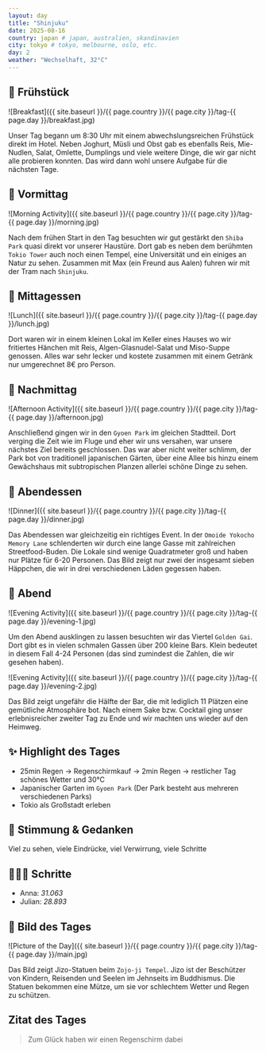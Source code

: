 ```yaml
---
layout: day
title: "Shinjuku"
date: 2025-08-16
country: japan # japan, australien, skandinavien
city: tokyo # tokyo, melbourne, oslo, etc.
day: 2
weather: "Wechselhaft, 32°C"
---
```


## 🥐 Frühstück

![Breakfast]({{ site.baseurl }}/{{ page.country }}/{{ page.city }}/tag-{{ page.day }}/breakfast.jpg)

Unser Tag begann um 8:30 Uhr mit einem abwechslungsreichen Frühstück direkt im Hotel.
Neben Joghurt, Müsli und Obst gab es ebenfalls Reis, Mie-Nudlen, Salat, Omlette, Dumplings und viele weitere Dinge, die wir gar nicht alle probieren konnten.
Das wird dann wohl unsere Aufgabe für die nächsten Tage.

## 🌅 Vormittag

![Morning Activity]({{ site.baseurl }}/{{ page.country }}/{{ page.city }}/tag-{{ page.day }}/morning.jpg)

Nach dem frühen Start in den Tag besuchten wir gut gestärkt den `Shiba Park` quasi direkt vor unserer Haustüre.
Dort gab es neben dem berühmten `Tokio Tower` auch noch einen Tempel, eine Universität und ein einiges an Natur zu sehen.
Zusammen mit Max (ein Freund aus Aalen) fuhren wir mit der Tram nach `Shinjuku`.

## 🍣 Mittagessen

![Lunch]({{ site.baseurl }}/{{ page.country }}/{{ page.city }}/tag-{{ page.day }}/lunch.jpg)

Dort waren wir in einem kleinen Lokal im Keller eines Hauses wo wir fritiertes Hänchen mit Reis, Algen-Glasnudel-Salat und Miso-Suppe genossen.
Alles war sehr lecker und kostete zusammen mit einem Getränk nur umgerechnet 8€ pro Person. 

## 🌆 Nachmittag

![Afternoon Activity]({{ site.baseurl }}/{{ page.country }}/{{ page.city }}/tag-{{ page.day }}/afternoon.jpg)

Anschließend gingen wir in den `Gyoen Park` im gleichen Stadtteil.
Dort verging die Zeit wie im Fluge und eher wir uns versahen, war unsere nächstes Ziel bereits geschlossen.
Das war aber nicht weiter schlimm, der Park bot von traditionell japanischen Gärten, über eine Allee bis hinzu einem Gewächshaus mit subtropischen Planzen allerlei schöne Dinge zu sehen.

## 🍜 Abendessen

![Dinner]({{ site.baseurl }}/{{ page.country }}/{{ page.city }}/tag-{{ page.day }}/dinner.jpg)

Das Abendessen war gleichzeitig ein richtiges Event.
In der `Omoide Yokocho Memory Lane` schlenderten wir durch eine lange Gasse mit zahlreichen Streetfood-Buden.
Die Lokale sind wenige Quadratmeter groß und haben nur Plätze für 6-20 Personen.
Das Bild zeigt nur zwei der insgesamt sieben Häppchen, die wir in drei verschiedenen Läden gegessen haben.

## 🌙 Abend

![Evening Activity]({{ site.baseurl }}/{{ page.country }}/{{ page.city }}/tag-{{ page.day }}/evening-1.jpg)

Um den Abend ausklingen zu lassen besuchten wir das Viertel `Golden Gai`.
Dort gibt es in vielen schmalen Gassen über 200 kleine Bars.
Klein bedeutet in diesem Fall 4-24 Personen (das sind zumindest die Zahlen, die wir gesehen haben). 

![Evening Activity]({{ site.baseurl }}/{{ page.country }}/{{ page.city }}/tag-{{ page.day }}/evening-2.jpg)

Das Bild zeigt ungefähr die Hälfte der Bar, die mit lediglich 11 Plätzen eine gemütliche Atmosphäre bot.
Nach einem Sake bzw. Cocktail ging unser erlebnisreicher zweiter Tag zu Ende und wir machten uns wieder auf den Heimweg. 

## ✨ Highlight des Tages

- 25min Regen -> Regenschirmkauf -> 2min Regen -> restlicher Tag schönes Wetter und 30°C
- Japanischer Garten im `Gyoen Park` (Der Park besteht aus mehreren verschiedenen Parks)
- Tokio als Großstadt erleben

## 💭 Stimmung & Gedanken

Viel zu sehen, viele Eindrücke, viel Verwirrung, viele Schritte

## 🏃🏽‍♀️ Schritte

- Anna: _31.063_
- Julian: _28.893_

## 📸 Bild des Tages

![Picture of the Day]({{ site.baseurl }}/{{ page.country }}/{{ page.city }}/tag-{{ page.day }}/main.jpg)

Das Bild zeigt Jizo-Statuen beim `Zojo-ji Tempel`.
Jizo ist der Beschützer von Kindern, Reisenden und Seelen im Jehnseits im Buddhismus.
Die Statuen bekommen eine Mütze, um sie vor schlechtem Wetter und Regen zu schützen.


## Zitat des Tages

> Zum Glück haben wir einen Regenschirm dabei

